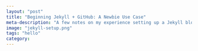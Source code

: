 ```yaml
---
layout: "post" 
title: "Beginning Jekyll + GitHub: A Newbie Use Case" 
meta-description: "A few notes on my experience setting up a Jekyll blog on GitHub as a newbie NaP (Not a Programmer), along with some tips on getting started."
image: "jekyll-setup.png"
tags: "hello"
category:
---
```

